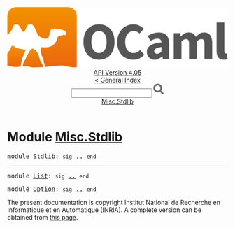 <!-- ((! set title API !)) ((! set documentation !)) ((! set api !)) ((! set nobreadcrumb !)) -->
<div class="api"><header><nav class="toc brand"><a class="brand" href="https://ocaml.org/"><img src="colour-logo-gray.svg" class="svg" alt="OCaml"></a></nav><nav class="toc"><div class="toc_version"><a href="/docs" id="version-select">API Version 4.05</a></div><a href="index.html">&lt; General Index</a><div class="api_search"><input type="text" name="apisearch" id="api_search" oninput="mySearch(false);" onkeypress="this.oninput();" onclick="this.oninput();" onpaste="this.oninput();">
<img src="search_icon.svg" alt="Search" class="svg" onclick="mySearch(false)"></div>
<div id="search_results"></div><div class="toc_title"><a href="#top">Misc.Stdlib</a></div><ul></ul></nav></header>

<h1>Module <a href="type_Misc.Stdlib.html">Misc.Stdlib</a></h1>

<pre><span class="keyword">module</span> Stdlib: <code class="code"><span class="keyword">sig</span></code> <a href="Misc.Stdlib.html">..</a> <code class="code"><span class="keyword">end</span></code></pre><hr width="100%">

<pre><span class="keyword">module</span> <a href="Misc.Stdlib.List.html">List</a>: <code class="code"><span class="keyword">sig</span></code> <a href="Misc.Stdlib.List.html">..</a> <code class="code"><span class="keyword">end</span></code></pre>
<pre><span class="keyword">module</span> <a href="Misc.Stdlib.Option.html">Option</a>: <code class="code"><span class="keyword">sig</span></code> <a href="Misc.Stdlib.Option.html">..</a> <code class="code"><span class="keyword">end</span></code></pre><div class="copyright">The present documentation is copyright Institut National de Recherche en Informatique et en Automatique (INRIA). A complete version can be obtained from <a href="http://caml.inria.fr/pub/docs/manual-ocaml/">this page</a>.</div></div>